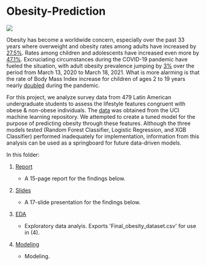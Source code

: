 # Obesity-Prediction

![](https://cdn.sanity.io/images/0vv8moc6/medec/9f74e6403c290bfc5e8b2d8a81753b5bfb052c05-900x600.jpg/Obesity%2520Quiz.jpg?w=1000&fit=max&auto=format)


Obesity has become a worldwide concern, especially over the past 33 years where overweight and obesity rates among adults have increased by [27.5%](https://www.medicalnewstoday.com/articles/277450#Significantly-high-adult-obesity-increases-in-the-US). Rates among children and adolescents have increased even more by [47.1%](https://www.medicalnewstoday.com/articles/277450#Significantly-high-adult-obesity-increases-in-the-US). Excruciating circumstances during the COVID-19 pandemic have fueled the situation, with adult obesity prevalence jumping by [3%](https://www.ers.usda.gov/amber-waves/2022/july/adult-obesity-prevalence-increased-during-the-first-year-of-the-covid-19-pandemic/#:~:text=The%20study%20found%20that%2C%20compared,of%20the%20COVID%2D19%20pandemic) over the period from March 13, 2020 to March 18, 2021. What is more alarming is that the rate of Body Mass Index increase for children of ages 2 to 19 years nearly [doubled](https://www.cdc.gov/obesity/data/children-obesity-COVID-19.html) during the pandemic. 

For this project, we analyze survey data from 479 Latin American undergraduate students to assess the lifestyle features congruent with obese & non-obese individuals. The [data](https://archive.ics.uci.edu/ml/datasets/Estimation+of+obesity+levels+based+on+eating+habits+and+physical+condition+) was obtained from the UCI machine learning repository. We attempted to create a tuned model for the purpose of predicting obesity through these features. Although the three models tested (Random Forest Classifier, Logistic Regression, and XGB Classifier) performed inadequately for implementation, information from this analysis can be used as a springboard for future data-driven models. 



In this folder:


1. [Report](https://github.com/eliepark/Obesity-Prediction/blob/main/report.pdf)

	- A 15-page report for the findings below.

2. [Slides](https://github.com/eliepark/Obesity-Prediction/blob/main/Obesity%20Prediction%20slides.pptx.pdf)

	- A 17-slide presentation for the findings below.

3. [EDA](https://github.com/eliepark/Obesity-Prediction/blob/main/Obesity_EDA.ipynb)
	
	- Exploratory data analyis. Exports 'Final_obesity_dataset.csv' for use in (4).

4. [Modeling](https://github.com/eliepark/Obesity-Prediction/blob/main/Obesity_Modeling.ipynb)

	- Modeling.